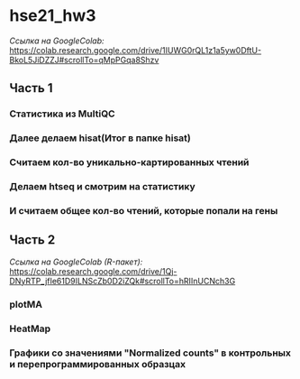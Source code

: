 # hse21_hw3

*Ссылка на GoogleColab:* https://colab.research.google.com/drive/1IUWG0rQL1z1a5yw0DftU-BkoL5JiDZZJ#scrollTo=qMpPGqa8Shzv

## Часть 1

### Статистика из MultiQC

### Далее делаем hisat(Итог в папке hisat)

### Считаем кол-во уникально-картированных чтений


### Делаем htseq и смотрим на статистику


### И считаем общее кол-во чтений, которые попали на гены


## Часть 2
*Ссылка на GoogleColab (R-пакет):* https://colab.research.google.com/drive/1Qj-DNyRTP_jfIe61D9ILNScZb0D2iZQk#scrollTo=hRIInUCNch3G


### plotMA


### HeatMap


### Графики со значениями "Normalized counts" в контрольных и перепрограммированных образцах
